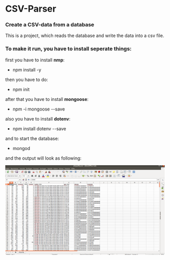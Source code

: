 # CSV-Parser #


### Create a CSV-data from a database ###

This is a project, which reads the database and write the data into a csv file.

### To make it run, you have to install seperate things: ###

first you have to install **nmp**:

+ npm install -y 

then you have to do:

+ npm init

after that you have to install **mongoose**:

+ npm -i mongoose --save

also you have to install **dotenv**:

+ npm install dotenv --save

and to start the database:

+ mongod

and the output will look as following:

![Pic from csv-data ](./csv.jpg)

